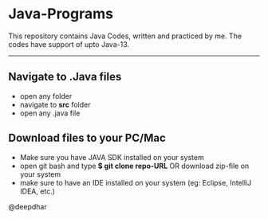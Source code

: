 # Java-Programs
This repository contains Java Codes, written and practiced by me. The codes have support of upto Java-13.

---

## Navigate to .Java files
- open any folder
- navigate to **src** folder
- open any .java file

## Download files to your PC/Mac
- Make sure you have JAVA SDK installed on your system
- open git bash and type **$ git clone repo-URL**  OR  download zip-file on your system
- make sure to have an IDE installed on your system (eg: Eclipse, IntelliJ IDEA, etc.)

@deepdhar
